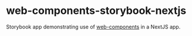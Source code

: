 # web-components-storybook-nextjs

Storybook app demonstrating use of [web-components](./../web-components/) in a NextJS app.
